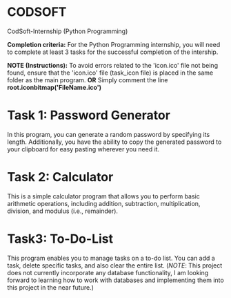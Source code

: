 # CODSOFT

CodSoft-Internship (Python Programming)

**Completion criteria:** For the Python Programming internship, you will need to complete at least 3 tasks for the successful completion of the intership.

**NOTE (Instructions):** To avoid errors related to the 'icon.ico' file not being found, ensure that the 'icon.ico' file (task_icon file) is placed in the same folder as the main program. **OR** Simply comment the line **root.iconbitmap('FileName.ico')**

# Task 1: Password Generator

In this program, you can generate a random password by specifying its length. Additionally, you have the ability to copy the generated password to your clipboard for easy pasting wherever you need it.

# Task 2: Calculator

This is a simple calculator program that allows you to perform basic arithmetic operations, including addition, subtraction, multiplication, division, and modulus (i.e., remainder).

# Task3: To-Do-List

This program enables you to manage tasks on a to-do list. You can add a task, delete specific tasks, and also clear the entire list. (*NOTE*: This project does not currently incorporate any database functionality, I am looking forward to learning how to work with databases and implementing them into this project in the near future.)
